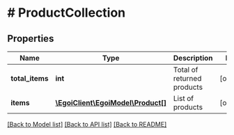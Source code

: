 # # ProductCollection

## Properties

Name | Type | Description | Notes
------------ | ------------- | ------------- | -------------
**total_items** | **int** | Total of returned products | [optional] 
**items** | [**\EgoiClient\EgoiModel\Product[]**](Product.md) | List of products | [optional] 

[[Back to Model list]](../../README.md#documentation-for-models) [[Back to API list]](../../README.md#documentation-for-api-endpoints) [[Back to README]](../../README.md)


